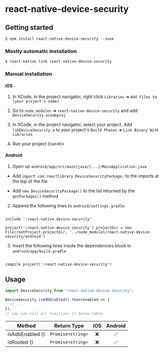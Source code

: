 # react-native-device-security

## Getting started

`$ npm install react-native-device-security --save`

### Mostly automatic installation

`$ react-native link react-native-device-security`

### Manual installation

#### iOS

1. In XCode, in the project navigator, right click `Libraries` ➜ `Add Files to [your project's name]`

2. Go to `node_modules` ➜ `react-native-device-security` and add `DeviceSecurity.xcodeproj`

3. In XCode, in the project navigator, select your project. Add `libDeviceSecurity.a` to your project's `Build Phases` ➜ `Link Binary With Libraries`

4. Run your project (`Cmd+R`)<

#### Android

1. Open up `android/app/src/main/java/[...]/MainApplication.java`

- Add `import com.reactlibrary.DeviceSecurityPackage;` to the imports at the top of the file

- Add `new DeviceSecurityPackage()` to the list returned by the `getPackages()` method

2. Append the following lines to `android/settings.gradle`:

```

include ':react-native-device-security'

project(':react-native-device-security').projectDir = new File(rootProject.projectDir, '../node_modules/react-native-device-security/android')

```

3. Insert the following lines inside the dependencies block in `android/app/build.gradle`:

```

compile project(':react-native-device-security')

```

## Usage

```javascript
import DeviceSecurity from "react-native-device-security";

DeviceSecurity.isAdbEnabled().then(enabled => {
  // ...
});
// you can call all functions in below table
```

| Method          | Return Type       | iOS | Android |
| --------------- | ----------------- | :-: | :-----: |
| isAdbEnabled () | `Promise<string>` | ❌  |   ✅    |
| isRooted ()     | `Promise<string>` | ❌  |   ✅    |
